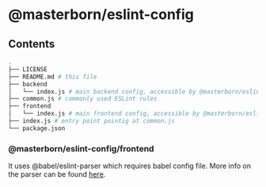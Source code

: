 # @masterborn/eslint-config

## Contents

```sh
.
├── LICENSE
├── README.md # this file
├── backend
│   └── index.js # main backend config, accessible by @masterborn/eslint-config/backend
├── common.js # commonly used ESLint rules
├── frontend
│   └── index.js # main frontend config, accessible by @masterborn/eslint-config/frontend
├── index.js # entry point pointig at common.js
└── package.json
```

### @masterborn/eslint-config/frontend
It uses @babel/eslint-parser which requires babel config file. More info on the parser can be found [here](https://github.com/babel/babel/tree/master/eslint/babel-eslint-parser).